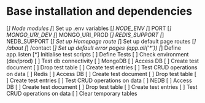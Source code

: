 # Base installation and dependencies
[*] Node modules
[*] Set up .env variables
  [*] NODE_ENV
  [*] PORT
  [*] MONGO_URI_DEV
  [*] MONGO_URI_PROD
  [*] REDIS_SUPPORT
  [*] NEDB_SUPPORT
[*] Set up Homepage route
[*] Set up default page routes
  [*] /about
  [*] /contact
[*] Set up default error pages (app.all('\*'))
[*] Define app.listen
[*] Initialise test scripts
[ ] Define Tests
  [ ] Check environment (dev/prod)
  [ ] Test db connectivity
    [ ] MongoDB
     [ ] Access DB
     [ ] Create test document
     [ ] Drop test table
     [ ] Create test entries
     [ ] Test CRUD operations on data
    [ ] Redis
      [ ] Access DB
      [ ] Create test document
      [ ] Drop test table
      [ ] Create test entries
      [ ] Test CRUD operations on data
    [ ] NEDB
      [ ] Access DB
      [ ] Create test document
      [ ] Drop test table
      [ ] Create test entries
      [ ] Test CRUD operations on data
  [ ] Clear temporary tables
